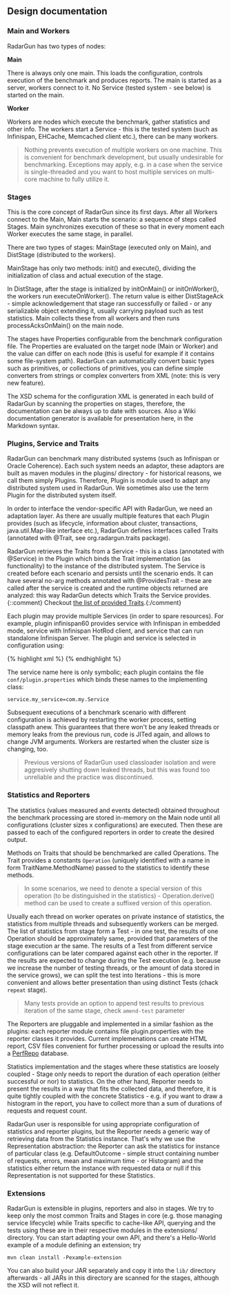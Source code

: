 ---
---

Design documentation
--------------------

### Main and Workers

RadarGun has two types of nodes:

**Main**

There is always only one main. This loads the configuration, controls execution of the benchmark and produces reports. The main is started as a server, workers connect to it. No Service (tested system - see below) is started on the main.

**Worker**

Workers are nodes which execute the benchmark, gather statistics and other info. The workers start a Service - this is the tested system (such as Infinispan, EHCache, Memcached client etc.), there can be many workers.

>Nothing prevents execution of multiple workers on one machine. This is convenient for benchmark development, but usually undesirable for benchmarking. Exceptions may apply, e.g. in a case when the service is single-threaded and you want to host multiple services on multi-core machine to fully utilize it.

### Stages

This is the core concept of RadarGun since its first days. After all Workers connect to the Main, Main starts the scenario: a sequence of steps called Stages. Main synchronizes execution of these so that in every moment each Worker executes the same stage, in parallel.

There are two types of stages: MainStage (executed only on Main), and DistStage (distributed to the workers). 

MainStage has only two methods: init() and execute(), dividing the initialization of class and actual execution of the stage.

In DistStage, after the stage is initialized by initOnMain() or initOnWorker(), the workers run executeOnWorker(). The return value is either DistStageAck - simple acknowledgement that stage ran successfully or failed - or any serializable object extending it, usually carrying payload such as test statistics. Main collects these from all workers and then runs processAcksOnMain() on the main node.

The stages have Properties configurable from the benchmark configuration file. The Properties are evaluated on the target node (Main or Worker) and the value can differ on each node (this is useful for example if it contains some file-system path). RadarGun can automatically convert basic types such as primitives, or collections of primitives, you can define simple converters from strings or complex converters from XML (note: this is very new feature).

The XSD schema for the configuration XML is generated in each build of RadarGun by scanning the properties on stages, therefore, the documentation can be always up to date with sources. Also a Wiki documentation generator is available for presentation here, in the Markdown syntax.

### Plugins, Service and Traits

RadarGun can benchmark many distributed systems (such as Infinispan or Oracle Coherence). Each such system needs an adaptor, these adaptors are built as maven modules in the plugins/ directory - for historical reasons, we call them simply Plugins. Therefore, Plugin is module used to adapt any distributed system used in RadarGun. We sometimes also use the term Plugin for the distributed system itself.

In order to interface the vendor-specific API with RadarGun, we need an adaptation layer. As there are usually multiple features that each Plugin provides (such as lifecycle, information about cluster, transactions, java.util.Map-like interface etc.), RadarGun defines interfaces called Traits (annotated with @Trait, see org.radargun.traits package).

RadarGun retrieves the Traits from a Service - this is a class (annotated with @Service) in the Plugin which binds the Trait implementation (as functionality) to the instance of the distributed system. The Service is created before each scenario and persists until the scenario ends. It can have several no-arg methods annotated with @ProvidesTrait - these are called after the service is created and the runtime objects returned are analyzed: this way RadarGun detects which Traits the Service provides.{::comment} Checkout [the list of provided Traits]({{page.path_to_root}}architecture/trait_list.html).{:/comment}

Each plugin may provide multiple Services (in order to spare resources). For example, plugin infinispan60 provides service with Infinispan in embedded mode, service with Infinispan HotRod client, and service that can run standalone Infinispan Server. The plugin and service is selected in configuration using: 

{% highlight xml %}
    <setup plugin="my_plugin" service="my_service" />
{% endhighlight %}

The service name here is only symbolic; each plugin contains the file `conf/plugin.properties` which binds these names to the implementing class:

    service.my_service=com.my.Service

Subsequent executions of a benchmark scenario with different configuration is achieved by restarting the worker process, setting classpath anew. This guarantees that there won't be any leaked threads or memory leaks from the previous run, code is JITed again, and allows to change JVM arguments. Workers are restarted when the cluster size is changing, too.

>Previous versions of RadarGun used classloader isolation and were aggresively shutting down leaked threads, but this was found too unreliable and the practice was discontinued.

### Statistics and Reporters

The statistics (values measured and events detected) obtained throughout the benchmark processing are stored in-memory on the Main node until all configurations (cluster sizes x configurations) are executed. Then these are passed to each of the configured reporters in order to create the desired output.

Methods on Traits that should be benchmarked are called Operations. The Trait provides a constants `Operation` (uniquely identified with a name in form TraitName.MethodName) passed to the statistics to identify these methods. 

> In some scenarios, we need to denote a special version of this operation (to be distinguished in the statistics) - Operation.derive() method can be used to create a suffixed version of this operation.

Usually each thread on worker operates on private instance of statistics, the statistics from multiple threads and subsequently workers can be merged. The list of statistics from stage form a Test - in one test, the results of one Operation should be approximately same, provided that parameters of the stage execution ar the same. The results of a Test from different service configurations can be later compared against each other in the reporter.
If the results are expected to change during the Test execution (e.g. because we increase the number of testing threads, or the amount of data stored in the service grows), we can split the test into Iterations - this is more convenient and allows better presentation than using distinct Tests (chack `repeat` stage).

> Many tests provide an option to append test results to previous iteration of the same stage, check `amend-test` parameter

The Reporters are pluggable and implemented in a similar fashion as the plugins: each reporter module contains file plugin.properties with the reporter classes it provides. Current implemenations can create HTML report, CSV files convenient for further processing or upload the results into a [PerfRepo](https://github.com/perfcake/perfrepo) database.

Statistics implementation and the stages where these statistics are loosely coupled - Stage only needs to report the duration of each operation (either successful or nor) to statistics. On the other hand, Reporter needs to present the results in a way that fits the collected data, and therefore, it is quite tightly coupled with the concrete Statistics - e.g. if you want to draw a histogram in the report, you have to collect more than a sum of durations of requests and request count.

RadarGun user is responsible for using appropriate configuration of statistics and reporter plugins, but the Reporter needs a generic way of retrieving data from the Statistics instance. That's why we use the Representation abstraction: the Reporter can ask the statistics for instance of particular class (e.g. DefaultOutcome - simple struct containing number of requests, errors, mean and maximum time - or Histogram) and the statistics either return the instance with requested data or null if this Representation is not supported for these Statistics.

### Extensions

RadarGun is extensible in plugins, reporters and also in stages. We try to keep only the most common Traits and Stages in core (e.g. those managing service lifecycle) while Traits specific to cache-like API, querying and the tests using these are in their respective modules in the extensions/ directory. You can start adapting your own API, and there's a Hello-World example of a module defining an extension; try

    mvn clean install -Pexample-extension

You can also build your JAR separately and copy it into the `lib/` directory afterwards - all JARs in this directory are scanned for the stages, although the XSD will not reflect it.
